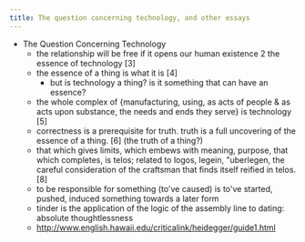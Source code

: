```yaml
---
title: The question concerning technology, and other essays
---
```


- The Question Concerning Technology
  - the relationship will be free if it opens our human existence 2 the essence of technology [3]
  - the essence of a thing is what it is [4]
    - but is technology a thing? is it something that can have an essence?
  - the whole complex of {manufacturing, using, as acts of people & as acts upon substance, the needs and ends they serve} is technology [5]
  - correctness is a prerequisite for truth. truth is a full uncovering of the essence of a thing. [6] (the truth of a thing?)
  - that which gives limits, which embews with meaning, purpose, that which completes, is telos; related to logos, legein, \"uberlegen, the careful consideration of the craftsman that finds itself reified in telos. [8]
  - to be responsible for something (to've caused) is to've started, pushed, induced something towards a later form
  - tinder is the application of the logic of the assembly line to dating: absolute thoughtlessness
  - http://www.english.hawaii.edu/criticalink/heidegger/guide1.html
